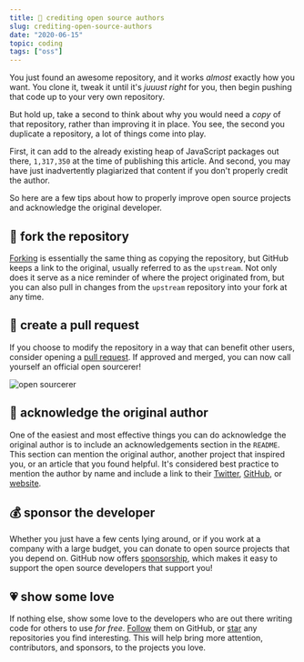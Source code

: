 ```yaml
---
title: 🤩 crediting open source authors
slug: crediting-open-source-authors
date: "2020-06-15"
topic: coding
tags: ["oss"]
---
```


You just found an awesome repository, and it works _almost_ exactly how you want. You clone it, tweak it until it's _juuust right_ for you, then begin pushing that code up to your very own repository.

But hold up, take a second to think about why you would need a _copy_ of that repository, rather than improving it in place. You see, the second you duplicate a repository, a lot of things come into play.

First, it can add to the already existing heap of JavaScript packages out there, `1,317,350` at the time of publishing this article. And second, you may have just inadvertently plagiarized that content if you don't properly credit the author.

So here are a few tips about how to properly improve open source projects and acknowledge the original developer.

## 🍴 fork the repository

[Forking][fork] is essentially the same thing as copying the repository, but GitHub keeps a link to the original, usually referred to as the `upstream`. Not only does it serve as a nice reminder of where the project originated from, but you can also pull in changes from the `upstream` repository into your fork at any time.

## 🚥 create a pull request

If you choose to modify the repository in a way that can benefit other users, consider opening a [pull request][pr]. If approved and merged, you can now call yourself an official open sourcerer!

![open sourcerer][sourcerer]

## 🎉 acknowledge the original author

One of the easiest and most effective things you can do acknowledge the original author is to include an acknowledgements section in the `README`. This section can mention the original author, another project that inspired you, or an article that you found helpful. It's considered best practice to mention the author by name and include a link to their [Twitter][twitter], [GitHub][github], or [website][bg].

## 💰 sponsor the developer

Whether you just have a few cents lying around, or if you work at a company with a large budget, you can donate to open source projects that you depend on. GitHub now offers [sponsorship][sponsors], which makes it easy to support the open source developers that support you!

## 💗 show some love

If nothing else, show some love to the developers who are out there writing code for others to use _for free_. [Follow][follow] them on GitHub, or [star][star] any repositories you find interesting. This will help bring more attention, contributors, and sponsors, to the projects you love.

[fork]: https://help.github.com/en/github/collaborating-with-issues-and-pull-requests/about-forks
[pr]: https://help.github.com/en/github/collaborating-with-issues-and-pull-requests/about-pull-requests
[sourcerer]: https://res.cloudinary.com/bradgarropy/image/upload/f_auto,q_auto/bradgarropy.com/posts/open-sourcerer.png
[twitter]: https://twitter.com/bradgarropy
[github]: https://github.com/bradgarropy
[bg]: https://bradgarropy.com
[sponsors]: https://github.com/sponsors
[follow]: https://github.com/bradgarropy
[star]: https://github.com/bradgarropy?tab=repositories
